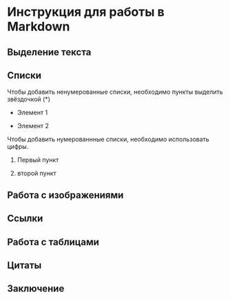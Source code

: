 # Инструкция для работы в Markdown

## Выделение текста

## Списки

Чтобы добавить ненумерованные списки, необходимо пункты выделить звёздочкой (*)

* Элемент 1

* Элемент 2 

Чтобы добавить нумерованнные списки, необходимо использовать цифры.

1. Первый пункт 

2. второй пункт 

## Работа с изображениями

## Ссылки

## Работа с таблицами

## Цитаты

## Заключение